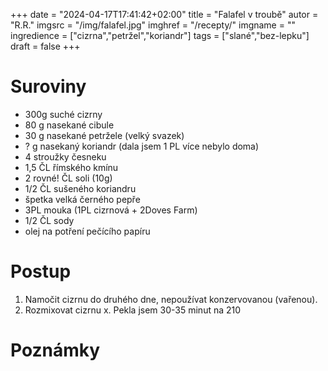 
+++
date = "2024-04-17T17:41:42+02:00"
title = "Falafel v troubě"
autor = "R.R."
imgsrc = "/img/falafel.jpg"
imghref = "/recepty/"
imgname = ""
ingredience = ["cizrna","petržel","koriandr"]
tags = ["slané","bez-lepku"]
draft = false
+++


# Suroviny
- 300g suché cizrny 
- 80 g nasekané cibule
- 30 g nasekané petržele (velký svazek)
-  ? g nasekaný koriandr (dala jsem 1 PL více nebylo doma)
- 4 stroužky česneku
- 1,5 ČL římského kmínu
- 2 rovné! ČL soli (10g)
- 1/2 ČL sušeného koriandru
- špetka velká černého pepře
- 3PL mouka (1PL cizrnová + 2Doves Farm)
- 1/2 ČL sody
- olej na potření pečícího papíru

# Postup
1. Namočit cizrnu do druhého dne, nepoužívat konzervovanou (vařenou). 
2. Rozmixovat cizrnu
x. Pekla jsem 30-35 minut na 210


# Poznámky


<!-- --> 